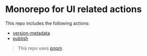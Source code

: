 # Monorepo for UI related actions

This repo includes the following actions:

- [version-metadata](./version-metadata)
- [publish](./publish)

> This repo uses [pnpm](https://pnpm.io).
